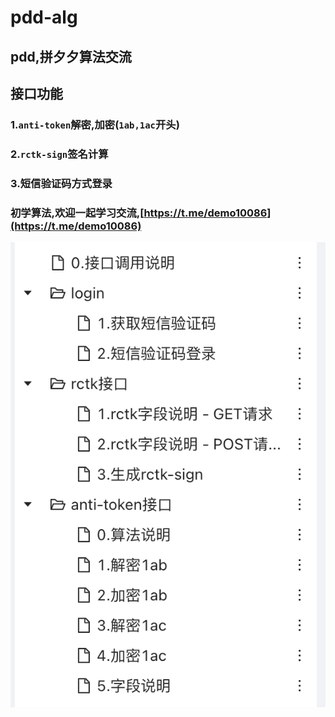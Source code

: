 # pdd-alg

## pdd,拼夕夕算法交流

## 接口功能

### 1.`anti-token`解密,加密(`1ab,1ac`开头)
### 2.`rctk-sign`签名计算
### 3.短信验证码方式登录

### 初学算法,欢迎一起学习交流,[https://t.me/demo10086](https://t.me/demo10086)

![api.png](api.png)
